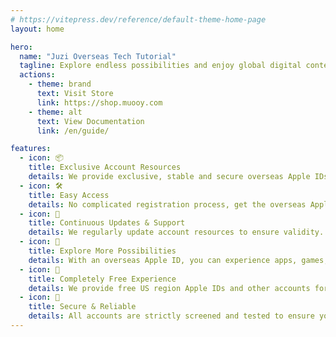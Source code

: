 ```yaml
---
# https://vitepress.dev/reference/default-theme-home-page
layout: home

hero:
  name: "Juzi Overseas Tech Tutorial"
  tagline: Explore endless possibilities and enjoy global digital content!
  actions:
    - theme: brand
      text: Visit Store
      link: https://shop.muooy.com
    - theme: alt
      text: View Documentation
      link: /en/guide/

features:
  - icon: 📦
    title: Exclusive Account Resources
    details: We provide exclusive, stable and secure overseas Apple IDs, including popular free US and Japan region Apple IDs, helping you access overseas apps and services.
  - icon: 🛠
    title: Easy Access
    details: No complicated registration process, get the overseas Apple ID you need with one click. Detailed tutorials are provided for beginners.
  - icon: 🚀
    title: Continuous Updates & Support
    details: We regularly update account resources to ensure validity. Professional customer support is available for any questions.
  - icon: 🎉
    title: Explore More Possibilities
    details: With an overseas Apple ID, you can experience apps, games, music, videos and other digital content from different countries and regions.
  - icon: 🎁
    title: Completely Free Experience
    details: We provide free US region Apple IDs and other accounts for you to experience overseas App Store content at zero cost.
  - icon: 🔧
    title: Secure & Reliable
    details: All accounts are strictly screened and tested to ensure your safety and privacy. We provide stable and reliable services.
---
```

